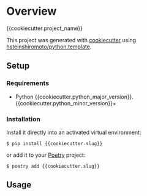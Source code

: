# Overview

{{cookiecutter.project_name}}

This project was generated with [cookiecutter](https://github.com/audreyr/cookiecutter) using [hsteinshiromoto/python.template](https://github.com/hsteinshiromoto/python.template).

## Setup

### Requirements

* Python {{cookiecutter.python_major_version}}.{{cookiecutter.python_minor_version}}+

### Installation

Install it directly into an activated virtual environment:

```text
$ pip install {{cookiecutter.slug}}
```

or add it to your [Poetry](https://poetry.eustace.io/) project:

```text
$ poetry add {{cookiecutter.slug}}
```

## Usage

